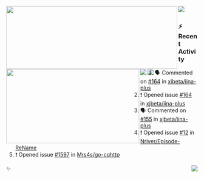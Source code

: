 <p>
  <p>
  <img align="left" width="450" height="165" src="https://github-readme-stats.vercel.app/api?username=lowking&bg_color=0D1116&theme=synthwave&show_icons=true&hide_border=true&line_height=20&title_color=4E7C65&icon_color=555&show_owner=true&text_color=777&count_private=true"/>
  </p>
  <p>
  <img align="left" width="350" height="195" src="https://github-readme-stats.vercel.app/api/top-langs/?layout=compact&username=lowking&bg_color=0D1116&theme=synthwave&show_icons=true&hide_border=true&line_height=20&title_color=4E7C65&icon_color=555&show_owner=true&text_color=777&hide&langs_count=4"/>
  </p>
  <p>
    <a align="left" href="https://t.me/Violettoy_bot"><img src="https://img.shields.io/badge/Telegram-%2352A4DB.svg?&style=social&logo=telegram&logoColor=white" /></a>&nbsp;&nbsp;
    <img align="left" src="https://github.com/lowking/lowking/workflows/Waka%20Readme/badge.svg" />&nbsp;&nbsp;
    <img align="left" src="https://github.com/lowking/lowking/workflows/Activity%20Readme/badge.svg" />
  </p>
</p>

### :zap: Recent Activity

<!--START_SECTION:activity-->
1. 🗣 Commented on [#164](https://github.com/xjbeta/iina-plus/issues/164) in [xjbeta/iina-plus](https://github.com/xjbeta/iina-plus)
2. ❗️ Opened issue [#164](https://github.com/xjbeta/iina-plus/issues/164) in [xjbeta/iina-plus](https://github.com/xjbeta/iina-plus)
3. 🗣 Commented on [#155](https://github.com/xjbeta/iina-plus/issues/155) in [xjbeta/iina-plus](https://github.com/xjbeta/iina-plus)
4. ❗️ Opened issue [#12](https://github.com/Nriver/Episode-ReName/issues/12) in [Nriver/Episode-ReName](https://github.com/Nriver/Episode-ReName)
5. ❗️ Opened issue [#1597](https://github.com/Mrs4s/go-cqhttp/issues/1597) in [Mrs4s/go-cqhttp](https://github.com/Mrs4s/go-cqhttp)
<!--END_SECTION:activity-->

✨<img align="right" src="http://profile-counter.glitch.me/lowking/count.svg"/>
